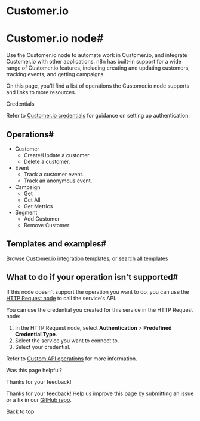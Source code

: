 # Customer.io

[ ](https://github.com/n8n-io/n8n-docs/edit/main/docs/integrations/builtin/app-nodes/n8n-nodes-base.customerio.md "Edit this page")

# Customer.io node#

Use the Customer.io node to automate work in Customer.io, and integrate Customer.io with other applications. n8n has built-in support for a wide range of Customer.io features, including creating and updating customers, tracking events, and getting campaigns.

On this page, you'll find a list of operations the Customer.io node supports and links to more resources.

Credentials

Refer to [Customer.io credentials](../../credentials/customerio/) for guidance on setting up authentication. 

## Operations#

  * Customer
    * Create/Update a customer.
    * Delete a customer.
  * Event
    * Track a customer event.
    * Track an anonymous event.
  * Campaign
    * Get
    * Get All
    * Get Metrics
  * Segment
    * Add Customer
    * Remove Customer



## Templates and examples#

[Browse Customer.io integration templates](https://n8n.io/integrations/customerio/), or [search all templates](https://n8n.io/workflows/)

## What to do if your operation isn't supported#

If this node doesn't support the operation you want to do, you can use the [HTTP Request node](../../core-nodes/n8n-nodes-base.httprequest/) to call the service's API.

You can use the credential you created for this service in the HTTP Request node: 

  1. In the HTTP Request node, select **Authentication** > **Predefined Credential Type**.
  2. Select the service you want to connect to.
  3. Select your credential.



Refer to [Custom API operations](../../../custom-operations/) for more information.

Was this page helpful? 

Thanks for your feedback! 

Thanks for your feedback! Help us improve this page by submitting an issue or a fix in our [GitHub repo](https://github.com/n8n-io/n8n-docs). 

Back to top 
